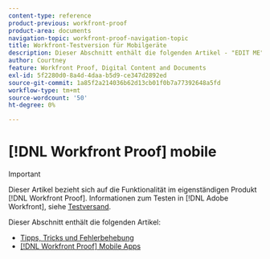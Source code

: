 ```yaml
---
content-type: reference
product-previous: workfront-proof
product-area: documents
navigation-topic: workfront-proof-navigation-topic
title: Workfront-Testversion für Mobilgeräte
description: Dieser Abschnitt enthält die folgenden Artikel - "EDIT ME".
author: Courtney
feature: Workfront Proof, Digital Content and Documents
exl-id: 5f2280d0-8a4d-4daa-b5d9-ce347d2892ed
source-git-commit: 1a85f2a214036b62d13cb01f0b7a77392648a5fd
workflow-type: tm+mt
source-wordcount: '50'
ht-degree: 0%

---
```


# [!DNL Workfront Proof] mobile

>[!IMPORTANT]
>
>Dieser Artikel bezieht sich auf die Funktionalität im eigenständigen Produkt [!DNL Workfront Proof]. Informationen zum Testen in [!DNL Adobe Workfront], siehe [Testversand](../../review-and-approve-work/proofing/proofing.md).

Dieser Abschnitt enthält die folgenden Artikel:

* [Tipps, Tricks und Fehlerbehebung](https://experience.workfront.com/s/article/Tips-tricks-and-troubleshooting-1369688232)
* [[!DNL Workfront Proof] Mobile Apps](https://experience.workfront.com/s/article/Workfront-Proof-mobile-app-1302522751)
